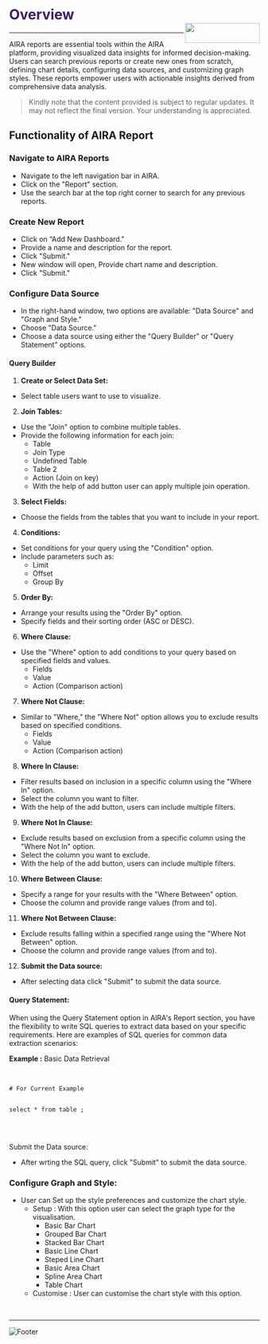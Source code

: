 <h1><span style="color: #411d66;">Overview                                                    <img align="right" width="150" height="40" src="https://github.com/airacommunity/AIRA-Installation/assets/153823636/2aee8e84-f308-4494-a715-afd9421b606e">
</span></h1>

<hr />

AIRA reports are essential tools within the AIRA platform, providing visualized data insights for informed decision-making. Users can search previous reports or create new ones from scratch, defining chart details, configuring data sources, and customizing graph styles. These reports empower users with actionable insights derived from comprehensive data analysis.
<blockquote class="is-warning">Kindly note that the content provided is subject to regular updates. It may not reflect the final version. Your understanding is appreciated.</blockquote>
<h2 id="functionality-of-aira-report" class="toc-header">Functionality of AIRA Report</h2>
<h3 id="navigate-to-aira-reports" class="toc-header">Navigate to AIRA Reports</h3>
<ul>
 	<li>Navigate to the left navigation bar in AIRA.</li>
 	<li>Click on the "Report" section.</li>
 	<li>Use the search bar at the top right corner to search for any previous reports.</li>
</ul>
<h3 id="create-new-report" class="toc-header">Create New Report</h3>
<ul>
 	<li>Click on “Add New Dashboard."</li>
 	<li>Provide a name and description for the report.</li>
 	<li>Click "Submit."</li>
 	<li>New window will open, Provide chart name and description.</li>
 	<li>Click "Submit."</li>
</ul>
<h3 id="configure-data-source" class="toc-header">Configure Data Source</h3>
<ul>
 	<li>In the right-hand window, two options are available: "Data Source" and "Graph and Style."</li>
 	<li>Choose "Data Source."</li>
 	<li>Choose a data source using either the "Query Builder" or "Query Statement" options.</li>
</ul>
<h4 id="query-builder" class="toc-header">Query Builder</h4>
<ol>
 	<li><strong>Create or Select Data Set:</strong></li>
</ol>
<ul>
 	<li>Select table users want to use to visualize.</li>
</ul>
<ol start="2">
 	<li><strong>Join Tables:</strong></li>
</ol>
<ul>
 	<li>Use the "Join" option to combine multiple tables.</li>
 	<li>Provide the following information for each join:
<ul>
 	<li>Table</li>
 	<li>Join Type</li>
 	<li>Undefined Table</li>
 	<li>Table 2</li>
 	<li>Action (Join on key)</li>
 	<li>With the help of add button user can apply multiple join operation.</li>
</ul>
</li>
</ul>
<ol start="3">
 	<li><strong>Select Fields:</strong></li>
</ol>
<ul>
 	<li>Choose the fields from the tables that you want to include in your report.</li>
</ul>
<ol start="4">
 	<li><strong>Conditions:</strong></li>
</ol>
<ul>
 	<li>Set conditions for your query using the "Condition" option.</li>
 	<li>Include parameters such as:
<ul>
 	<li>Limit</li>
 	<li>Offset</li>
 	<li>Group By</li>
</ul>
</li>
</ul>
<ol start="5">
 	<li><strong>Order By:</strong></li>
</ol>
<ul>
 	<li>Arrange your results using the "Order By" option.</li>
 	<li>Specify fields and their sorting order (ASC or DESC).</li>
</ul>
<ol start="6">
 	<li><strong>Where Clause:</strong></li>
</ol>
<ul>
 	<li>Use the "Where" option to add conditions to your query based on specified fields and values.
<ul>
 	<li>Fields</li>
 	<li>Value</li>
 	<li>Action (Comparison action)</li>
</ul>
</li>
</ul>
<ol start="7">
 	<li><strong>Where Not Clause:</strong></li>
</ol>
<ul>
 	<li>Similar to "Where," the "Where Not" option allows you to exclude results based on specified conditions.
<ul>
 	<li>Fields</li>
 	<li>Value</li>
 	<li>Action (Comparison action)</li>
</ul>
</li>
</ul>
<ol start="8">
 	<li><strong>Where In Clause:</strong></li>
</ol>
<ul>
 	<li>Filter results based on inclusion in a specific column using the "Where In" option.</li>
 	<li>Select the column you want to filter.</li>
 	<li>With the help of the add button, users can include multiple filters.</li>
</ul>
<ol start="9">
 	<li><strong>Where Not In Clause:</strong></li>
</ol>
<ul>
 	<li>Exclude results based on exclusion from a specific column using the "Where Not In" option.</li>
 	<li>Select the column you want to exclude.</li>
 	<li>With the help of the add button, users can include multiple filters.</li>
</ul>
<ol start="10">
 	<li><strong>Where Between Clause:</strong></li>
</ol>
<ul>
 	<li>Specify a range for your results with the "Where Between" option.</li>
 	<li>Choose the column and provide range values (from and to).</li>
</ul>
<ol start="11">
 	<li><strong>Where Not Between Clause:</strong></li>
</ol>
<ul>
 	<li>Exclude results falling within a specified range using the "Where Not Between" option.</li>
 	<li>Choose the column and provide range values (from and to).</li>
</ul>
<ol start="12">
 	<li><strong>Submit the Data source:</strong></li>
</ol>
<ul>
 	<li>After selecting data click "Submit" to submit the data source.</li>
</ul>
<h4 id="query-statement" class="toc-header">Query Statement:</h4>
When using the Query Statement option in AIRA's Report section, you have the flexibility to write SQL queries to extract data based on your specific requirements. Here are examples of SQL queries for common data extraction scenarios:

<strong>Example :</strong> Basic Data Retrieval

&nbsp;
<div class="code-toolbar">
<pre class="prismjs line-numbers language-js"><code class="language-js"># For Current Example

select * from table ;</code></pre>
</div>
&nbsp;

Submit the Data source:
<ul>
 	<li>After wrting the SQL query, click "Submit" to submit the data source.</li>
</ul>
<h3 id="configure-graph-and-style" class="toc-header">Configure Graph and Style:</h3>
<ul>
 	<li>User can Set up the style preferences and customize the chart style.
<ul>
 	<li>Setup : With this option user can select the graph type for the visualisation.
<ul>
 	<li>Basic Bar Chart</li>
 	<li>Grouped Bar Chart</li>
 	<li>Stacked Bar Chart</li>
 	<li>Basic Line Chart</li>
 	<li>Steped Line Chart</li>
 	<li>Basic Area Chart</li>
 	<li>Spline Area Chart</li>
 	<li>Table Chart</li>
</ul>
</li>
 	<li>Customise : User can customise the chart style with this option.</li>
</ul>
</li>
</ul>
&nbsp;

----
![Footer](https://github.com/airacommunity/AIRA-Installation/assets/153823636/f78c5168-fae6-4a12-a01d-8e98fe7d7ae2)
